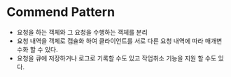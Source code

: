 # Commend Pattern

* 요청을 하는 객체와 그 요청을 수행하는 객체를 분리
* 요청 내역을 객체로 캡슐화 하여 클라이언트를 서로 다른 요청 내역에 따라 매개변수화 할 수 있다.
* 요청을 큐에 저장하거나 로그로 기록할 수도 있고 작업취소 기능을 지원 할 수도 있다.